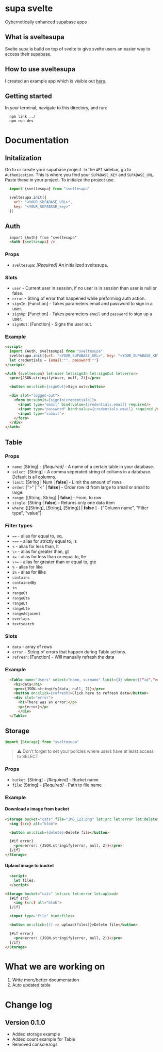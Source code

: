 # supa svelte
Cybernetically enhanced supabase apps

## What is sveltesupa
Svelte supa is build on top of svelte to give svelte users an easier way to access their supabase. 

## How to use sveltesupa
I created an example app which is visible out [here](https://github.com/yustarandomname/supasvelte/tree/main/example).

## Getting started
In your terminal, navigate to this directory, and run:
```
  npm link ../
  npm run dev
```

# Documentation
## Initalization
Go to or create your supabase project. In the ``API`` sidebar, go to ``Authenication``. This is where you find your ``SUPABASE_KEY`` and ``SUPABASE_URL``. Paste these in your project. To initialze the project use.

```javascript
  import {sveltesupa} from "sveltesupa"

  sveltesupa.init({
    url: "<YOUR_SUPABASE_URL>", 
    key: "<YOUR_SUPABASE_key>"
  })
```

## Auth
```html
  import {Auth} from "sveltesupa"
  <Auth {sveltesupa} />
```

### Props
- `sveltesupa`: *[Required]* An initialized sveltesupa.

### Slots
- `user` - Current user in session, if no user is in session than user is null or false.
- `error` - String of error that happened while preforming auth action.
- `signIn`: [Function] - Takes parameters email and password to sign in a user.
- `signUp`: [Function] - Takes parameters `email` and `password` to sign up a user.
- `signOut`: [Function] - Signs the user out.

### Example
```html
<script>
  import {Auth, sveltesupa} from "sveltesupa"
  sveltesupa.init({url: "<YOUR_SUPABASE_URL>", key: "<YOUR_SUPABASE_KEY>"})
  let credentials = {email:"", password:""}
</script>

<Auth {sveltesupa} let:user let:signIn let:signOut let:error>
  <pre>{JSON.stringify(user, null, 2)}</pre>

  <button on:click={signOut}>Sign out</button>

  <div slot="logged-out">
    <form on:submit={signIn(credentials)}>
      <input type="email" bind:value={credentials.email} required/>
      <input type="password" bind:value={credentials.email} required />
      <input type="submit">
    </form>
  </div>
</Auth>
```

## Table
### Props
- `name`: [String] - *[Required]* - A name of a certain table in your database.
- `select`: [String] - A comma seperated string of collums in a database. Default is all columns.
- `limit`: [String | Num | **false**] - Limit the amount of rows
- `order`: [">" | "<" | **false**] - Order row id from large to small or small to large.
- `range`: [[String, String] | **false**] - From, to row
- `single`: [String | **false**] - Returns only one data item
- `where`: [[[String], [String], [String]] | **false** ] - ["Column name", "Filter type", "value"]

### Filter types
- `==` - alias for equal to, eq.
- `===` - alias for strictly equal to, is
- `<` - alias for less than, lt
- `\>` - alias for greater than, gt
- `<=` - alias for less than or equal to, lte
- `\>=` - alias for greater than or equal to, gte
- `%` - alias for like
- `i%` - alias for ilike
- `contains`
- `containedBy`
- `in`
- `rangeGt`
- `rangeGte`
- `rangeLt`
- `rangeLte`
- `rangeAdjacent`
- `overlaps`
- `textseatch`


### Slots
- `data` - array of rows
- `error` - String of errors that happen during Table actions.
- `refresh`: [Function] - Will manually refresh the data
### Example
```html
  <Table name="Users" select="name, surname" limit={3} where={["id",">=","3"]}  let:data let:error let:refresh>
    <h1>data</h1>
    <pre>{JSON.stringify(data, null, 2)}</pre>
    <button on:click={refresh}>Click here to refresh data</button>
    <div slot="error">
      <h1>There was an error:</p>
      <p>{error}</p>
      </div>
  </Table>
```

## Storage
```javascript
import {Storage} from "sveltesupa"
```

> ⚠️ Don't forget to set your policies where users have at least access to SELECT 

### Props
- `bucket`: [String] - *[Required]* - Bucket name
- `file`: [String] - *[Required]* - Path to file name

### Example
#### Download a image from bucket
```html
<Storage bucket="cats" file="IMG_123.png" let:src let:error let:delete>
  <img {src} alt="blob">

  <button on:click={delete}>Delete file</button>

  {#if error}
    <pre>error: {JSON.stringify(error, null, 2)}</pre>
  {/if}
</Storage>
```

#### Uplaod image to bucket
```html
  <script>
    let files;
  </script>
```

```html
<Storage bucket="cats" let:src let:error let:upload>
  {#if src}
    <img {src} alt="blob">
  {/if}

  <input type="file" bind:files>

  <button on:click={() => upload(files)}>Delete file</button>

  {#if error}
    <pre>error: {JSON.stringify(error, null, 2)}</pre>
  {/if}
</Storage>
```

# What we are working on
1. Write more/better documentation
2. Auto updated table


# Change log
## Version 0.1.0
- Added storage example
- Added count example for Table
- Removed console.logs
